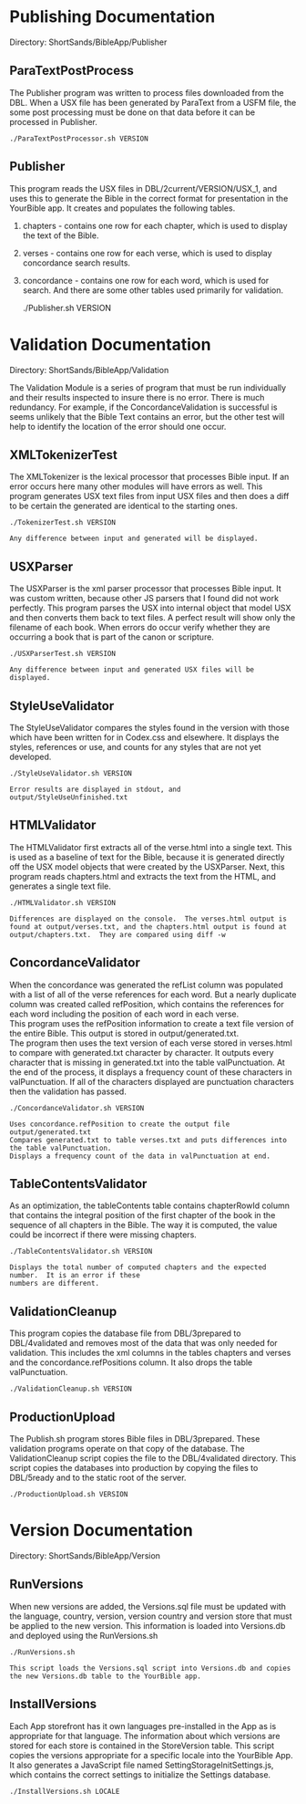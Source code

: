 Publishing Documentation
========================

Directory: ShortSands/BibleApp/Publisher

ParaTextPostProcess
-------------------

The Publisher program was written to process files downloaded from the DBL.  When a USX file has been generated by ParaText from a USFM file, the
some post processing must be done on that data before it can be processed in Publisher.

	./ParaTextPostProcessor.sh VERSION

Publisher
---------

This program reads the USX files in DBL/2current/VERSION/USX_1, and uses this to generate the Bible in the correct format for presentation in the
YourBible app.  It creates and populates the following tables.
1. chapters - contains one row for each chapter, which is used to display the text of the Bible.
2. verses - contains one row for each verse, which is used to display concordance search results.
3. concordance - contains one row for each word, which is used for search.
And there are some other tables used primarily for validation.

	./Publisher.sh VERSION


Validation Documentation
========================

Directory: ShortSands/BibleApp/Validation

The Validation Module is a series of program that must be run individually and their results inspected to insure there is no error.
There is much redundancy.  For example, if the ConcordanceValidation is successful is seems unlikely that the Bible Text contains an error,
but the other test will help to identify the location of the error should one occur.

XMLTokenizerTest
----------------

The XMLTokenizer is the lexical processor that processes Bible input.  If an error occurs here many other modules will have errors as well.
This program generates USX text files from input USX files and then does a diff to be certain the generated are identical to the starting ones.

	./TokenizerTest.sh VERSION
	
	Any difference between input and generated will be displayed.
	
USXParser
---------

The USXParser is the xml parser processor that processes Bible input.  It was custom written, because other JS parsers that I found did not work
perfectly.  This program parses the USX into internal object that model USX and then converts them back to text files.  A perfect result will
show only the filename of each book.  When errors do occur verify whether they are occurring a book that is part of the canon or scripture.

	./USXParserTest.sh VERSION
	
	Any difference between input and generated USX files will be displayed.
	
StyleUseValidator
-----------------

The StyleUseValidator compares the styles found in the version with those which have been written for in Codex.css and elsewhere.
It displays the styles, references or use, and counts for any styles that are not yet developed.

	./StyleUseValidator.sh VERSION
	
	Error results are displayed in stdout, and output/StyleUseUnfinished.txt
	
HTMLValidator
-------------

The HTMLValidator first extracts all of the verse.html into a single text.  This is used as a baseline of text for the Bible, because
it is generated directly off the USX model objects that were created by the USXParser.  Next, this program reads chapters.html and extracts
the text from the HTML, and generates a single text file.

	./HTMLValidator.sh VERSION
	
	Differences are displayed on the console.  The verses.html output is found at output/verses.txt, and the chapters.html output is found at
	output/chapters.txt.  They are compared using diff -w
	

ConcordanceValidator
--------------------

When the concordance was generated the refList column was populated with a list of all of the verse references for each word.  But a nearly duplicate column
was created called refPosition, which contains the references for each word including the position of each word in each verse.  
This program uses the refPosition information to create a text file version of the entire Bible.  This output is stored in output/generated.txt.  
The program then uses the text version of each verse stored in verses.html to compare with generated.txt character by character.  It outputs every 
character that is missing in generated.txt into the table valPunctuation.  At the end of the process, it displays a frequency count
of these characters in valPunctuation.  If all of the characters displayed are punctuation characters then the validation has passed.

	./ConcordanceValidator.sh VERSION
	
	Uses concordance.refPosition to create the output file output/generated.txt
	Compares generated.txt to table verses.txt and puts differences into the table valPunctuation.
	Displays a frequency count of the data in valPunctuation at end.
	
TableContentsValidator
----------------------

As an optimization, the tableContents table contains chapterRowId column that contains the integral
position of the first chapter of the book in the sequence of all chapters in the Bible.  The way it
is computed, the value could be incorrect if there were missing chapters.

	./TableContentsValidator.sh VERSION
	
	Displays the total number of computed chapters and the expected number.  It is an error if these
	numbers are different.
	
ValidationCleanup
-----------------

This program copies the database file from DBL/3prepared to DBL/4validated and removes most of the data that was only needed for validation.  This includes
the xml columns in the tables chapters and verses and the concordance.refPositions column.  It also drops the table valPunctuation.

	./ValidationCleanup.sh VERSION
	
ProductionUpload
----------------

The Publish.sh program stores Bible files in DBL/3prepared.  These validation programs operate on that copy of the database.  The ValidationCleanup script
copies the file to the DBL/4validated directory.  This script copies the databases into production by copying the files to DBL/5ready and to the static root
of the server.

	./ProductionUpload.sh VERSION
	
Version Documentation
=====================

Directory: ShortSands/BibleApp/Version

RunVersions
-----------

When new versions are added, the Versions.sql file must be updated with the language, country, version, version country and version store that must be applied to the new version.  This information is loaded into Versions.db and deployed using the RunVersions.sh

	./RunVersions.sh
	
	This script loads the Versions.sql script into Versions.db and copies the new Versions.db table to the YourBible app.
	
InstallVersions
---------------

Each App storefront has it own languages pre-installed in the App as is appropriate for that language.  The information about which versions are stored for each store is contained in the StoreVersion table.  This script copies the versions appropriate for a specific locale into the YourBible App.  It also generates a JavaScript file named SettingStorageInitSettings.js, which contains the correct settings to initialize the Settings database.

	./InstallVersions.sh LOCALE

